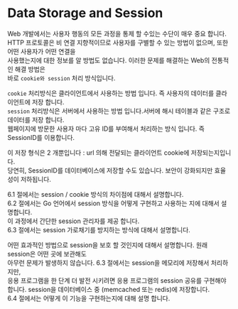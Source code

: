 # Data Storage and Session

Web 개발에서는 사용자 행동의 모든 과정을 통제 할 수있는 수단이 매우 중요 합니다.    
HTTP 프로토콜은 비 연결 지향적이므로 사용자를 구별할 수 있는 방법이 없으며, 또한 어떤 사용자가 어떤 연결을   
사용했는지에 대한 정보를 알 방법도 없습니다. 이러한 문제를 해결하는 Web의 전통적인 해결 방법은    
바로 `cookie와 session` 처리 방식입니다. 
    
`cookie` 처리방식은 클라이언트에서 사용하는 방법 입니다. 즉 사용자의 데이터를 클라이언트에 저장 합니다.  
`session` 처리방식은 서버에서 사용하는 방법 입니다.서버에  해시 테이블과 같은 구조로 데이터를 저장 합니다.       
웹페이지에 방문한 사용자 마다 고유 ID를 부여해서 처리하는 방식 입니다. 즉 SessionID를 이용합니다.        

이 저장 형식은 2 개뿐입니다 : url 의해 전달되는 클라이언트 cookie에 저장되는지입니다.    
당연히, SessionID를 데이터베이스에 저장할 수도 있습니다. 보안이 강화되지만 효율성이 저하됩니다.   

6.1 절에서는 session / cookie 방식의 차이점에 대해서 설명합니다.   
6.2 절에서는 Go 언어에서 session 방식을 어떻게 구현하고 사용하는 지에 대해서 설명합니다.    
이 과정에서 간단한 session 관리자를 제공 합니다.       
6.3 절에서는 session 가로채기를 방지하는 방식에 대해서 설명합니다.        

어떤 효과적인 방법으로 session을 보호 할 것인지에 대해서 설명합니다. 원래 session은 어떤 곳에 보관해도   
아무런 문제가 발생하지 않습니다. 6.3 절에서는 session을 메모리에 저장해서 처리하지만,    
응용 프로그램을 한 단계 더 발전 시키려면  응용 프로그램의 session 공유를 구현해야 합니다. 
session을 데이터베이스 중 (memcached 또는 redis)에 저장합니다.   
6.4 절에서는 어떻게 이 기능을 구현하는지에 대해  설명 합니다.  

